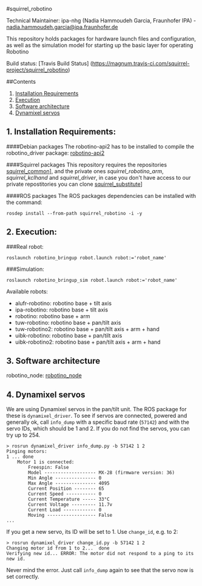 #squirrel_robotino

Technical Maintainer: ipa-nhg (Nadia Hammoudeh Garcia, Fraunhofer IPA) - nadia.hammoudeh.garcia@ipa.fraunhofer.de

This repository holds packages for hardware launch files and configuration, as well as the simulation model for starting up the basic layer for operating Robotino

Build status: [Travis Build Status] (https://magnum.travis-ci.com/squirrel-project/squirrel_robotino)

##Contents

1. <a href="#1--installation-requirements">Installation Requirements</a>
2. <a href="#2--execution">Execution</a>
3. <a href="#3--software-architecture">Software architecture</a>
4. <a href="#4--dynamixel-servos">Dynamixel servos</a>


## 1. Installation Requirements: <a id="#1--installation-requirements"/> 

####Debian packages
The robotino-api2 has to be installed to compile the robotino_driver package: [robotino-api2](http://wiki.openrobotino.org/index.php?title=Install_daemons_v3)

####Squirrel packages
This repository requires the repositories [squirrel_common](https://github.com/squirrel-project/squirrel_common)], and the private ones *squirrel_robotino_arm*, *squirrel_kclhand* and *squirrel_driver*, in case you don't have access to our private repostitories you can clone [squirrel_substitute](https://github.com/squirrel-project/squirrel_substitute)]

####ROS packages
The ROS packages dependencies can be installed with the command:
```
rosdep install --from-path squirrel_robotino -i -y
```
## 2. Execution: <a id="#2--execution"/> 
###Real robot:
```
roslaunch robotino_bringup robot.launch robot:='robot_name'
```
###Simulation:
```
roslaunch robotino_bringup_sim robot.launch robot:='robot_name'
```
Available robots:

* alufr-robotino: robotino base + tilt axis
* ipa-robotino: robotino base + tilt axis
* robotino: robotino base + arm
* tuw-robotino: robotino base + pan/tilt axis
* tuw-robotino2: robotino base + pan/tilt axis + arm + hand
* uibk-robotino: robotino base + pan/tilt axis
* uibk-robotino2: robotino base + pan/tilt axis + arm + hand

## 3. Software architecture <a id="#3--software-architecture"/> 

robotino_node: [robotino_node](https://raw.githubusercontent.com/squirrel-project/squirrel_recommender/master/software_architecture/robotino_node.png)

## 4. Dynamixel servos <a id="#4--dynamixel-servos"/> 

We are using Dynamixel servos in the pan/tilt unit. The ROS package for these is `dynamixel_driver`. To see if servos are connected, powered and generally ok, call `info_dump` with a specific baud rate (`57142`) and with the servo IDs, which should be 1 and 2. If you do not find the servos, you can try up to 254.
```
> rosrun dynamixel_driver info_dump.py -b 57142 1 2
Pinging motors:
1 ... done
    Motor 1 is connected:
        Freespin: False
        Model ------------------- MX-28 (firmware version: 36)
        Min Angle --------------- 0
        Max Angle --------------- 4095
        Current Position -------- 65
        Current Speed ----------- 0
        Current Temperature ----- 33°C
        Current Voltage --------- 11.7v
        Current Load ------------ 0
        Moving ------------------ False
...
```

If you get a new servo, its ID will be set to 1. Use `change_id`, e.g. to 2:
```
> rosrun dynamixel_driver change_id.py -b 57142 1 2
Changing motor id from 1 to 2...  done
Verifying new id... ERROR: The motor did not respond to a ping to its new id.
```
Never mind the error. Just call `info_dump` again to see that the servo now is set correctly.